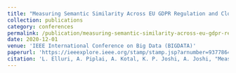 ```yaml
---
title: "Measuring Semantic Similarity Across EU GDPR Regulation and Cloud Privacy Policies"
collection: publications
category: conferences
permalink: /publication/measuring-semantic-similarity-across-eu-gdpr-regulation-and-cloud-privacy-policies/
date: 2020-12-01
venue: 'IEEE International Conference on Big Data (BIGDATA)'
paperurl: 'https://ieeexplore.ieee.org/stamp/stamp.jsp?arnumber=9377864'
citation: 'L. Elluri, A. Piplai, A. Kotal, K. P. Joshi, A. Joshi, "Measuring Semantic Similarity Across EU GDPR Regulation and Cloud Privacy Policies", IEEE International Conference on Big Data (BIGDATA), 2020.'
---
```

